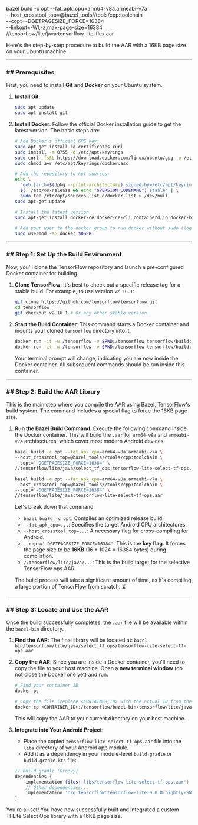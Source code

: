 bazel build -c opt --fat_apk_cpu=arm64-v8a,armeabi-v7a \
--host_crosstool_top=@bazel_tools//tools/cpp:toolchain \
--copt=-DGETPAGESIZE_FORCE=16384 \
--linkopt=-Wl,-z,max-page-size=16384 \
//tensorflow/lite/java:tensorflow-lite-flex.aar


Here's the step-by-step procedure to build the AAR with a 16KB page size on your Ubuntu machine.

-----

### \#\# Prerequisites

First, you need to install **Git** and **Docker** on your Ubuntu system.

1.  **Install Git**:

    ```bash
    sudo apt update
    sudo apt install git
    ```

2.  **Install Docker**: Follow the official Docker installation guide to get the latest version. The basic steps are:

    ```bash
    # Add Docker's official GPG key:
    sudo apt-get install ca-certificates curl
    sudo install -m 0755 -d /etc/apt/keyrings
    sudo curl -fsSL https://download.docker.com/linux/ubuntu/gpg -o /etc/apt/keyrings/docker.asc
    sudo chmod a+r /etc/apt/keyrings/docker.asc

    # Add the repository to Apt sources:
    echo \
      "deb [arch=$(dpkg --print-architecture) signed-by=/etc/apt/keyrings/docker.asc] https://download.docker.com/linux/ubuntu \
      $(. /etc/os-release && echo "$VERSION_CODENAME") stable" | \
      sudo tee /etc/apt/sources.list.d/docker.list > /dev/null
    sudo apt-get update

    # Install the latest version
    sudo apt-get install docker-ce docker-ce-cli containerd.io docker-buildx-plugin docker-compose-plugin

    # Add your user to the docker group to run docker without sudo (log out and log back in for this to take effect)
    sudo usermod -aG docker $USER
    ```

-----

### \#\# Step 1: Set Up the Build Environment

Now, you'll clone the TensorFlow repository and launch a pre-configured Docker container for building.

1.  **Clone TensorFlow**: It's best to check out a specific release tag for a stable build. For example, to use version `v2.16.1`:

    ```bash
    git clone https://github.com/tensorflow/tensorflow.git
    cd tensorflow
    git checkout v2.16.1 # Or any other stable version
    ```

2.  **Start the Build Container**: This command starts a Docker container and mounts your cloned `tensorflow` directory into it.

    ```bash
    docker run -it -w /tensorflow -v $PWD:/tensorflow tensorflow/build:latest
    docker run -it -w /tensorflow -v $PWD:/tensorflow tensorflow/build:latest-python3.9
    ```

    Your terminal prompt will change, indicating you are now inside the Docker container. All subsequent commands should be run inside this container.

-----

### \#\# Step 2: Build the AAR Library

This is the main step where you compile the AAR using Bazel, TensorFlow's build system. The command includes a special flag to force the 16KB page size.

1.  **Run the Bazel Build Command**: Execute the following command inside the Docker container. This will build the `.aar` for `arm64-v8a` and `armeabi-v7a` architectures, which cover most modern Android devices.

    ```bash
    bazel build -c opt --fat_apk_cpu=arm64-v8a,armeabi-v7a \
    --host_crosstool_top=@bazel_tools//tools/cpp:toolchain \
    --copt='-DGETPAGESIZE_FORCE=16384' \
    //tensorflow/lite/java/select_tf_ops:tensorflow-lite-select-tf-ops.aar
    ```
    ```bash
    bazel build -c opt --fat_apk_cpu=arm64-v8a,armeabi-v7a \
    --host_crosstool_top=@bazel_tools//tools/cpp:toolchain \
    --copt='-DGETPAGESIZE_FORCE=16384' \
    //tensorflow/lite/java:tensorflow-lite-select-tf-ops.aar
    ```

    Let's break down that command:

      * `bazel build -c opt`: Compiles an optimized release build.
      * `--fat_apk_cpu=...`: Specifies the target Android CPU architectures.
      * `--host_crosstool_top=...`: A necessary flag for cross-compiling for Android.
      * `--copt='-DGETPAGESIZE_FORCE=16384'`: This is the **key flag**. It forces the page size to be **16KB** (16 \* 1024 = 16384 bytes) during compilation.
      * `//tensorflow/lite/java/...`: This is the build target for the selective TensorFlow ops AAR.

    The build process will take a significant amount of time, as it's compiling a large portion of TensorFlow from scratch. ⏳

-----

### \#\# Step 3: Locate and Use the AAR

Once the build successfully completes, the `.aar` file will be available within the `bazel-bin` directory.

1.  **Find the AAR**: The final library will be located at:
    `bazel-bin/tensorflow/lite/java/select_tf_ops/tensorflow-lite-select-tf-ops.aar`

2.  **Copy the AAR**: Since you are inside a Docker container, you'll need to copy the file to your host machine. Open a **new terminal window** (do not close the Docker one yet) and run:

    ```bash
    # Find your container ID
    docker ps

    # Copy the file (replace <CONTAINER_ID> with the actual ID from the command above)
    docker cp <CONTAINER_ID>:/tensorflow/bazel-bin/tensorflow/lite/java/select_tf_ops/tensorflow-lite-select-tf-ops.aar .
    ```

    This will copy the AAR to your current directory on your host machine.

3.  **Integrate into Your Android Project**:

      * Place the copied `tensorflow-lite-select-tf-ops.aar` file into the `libs` directory of your Android app module.
      * Add it as a dependency in your module-level `build.gradle` or `build.gradle.kts` file:

    <!-- end list -->

    ```groovy
    // build.gradle (Groovy)
    dependencies {
        implementation files('libs/tensorflow-lite-select-tf-ops.aar')
        // Other dependencies...
        implementation 'org.tensorflow:tensorflow-lite:0.0.0-nightly-SNAPSHOT' // Make sure to include the base TFLite library
    }
    ```

You're all set\! You have now successfully built and integrated a custom TFLite Select Ops library with a 16KB page size.
